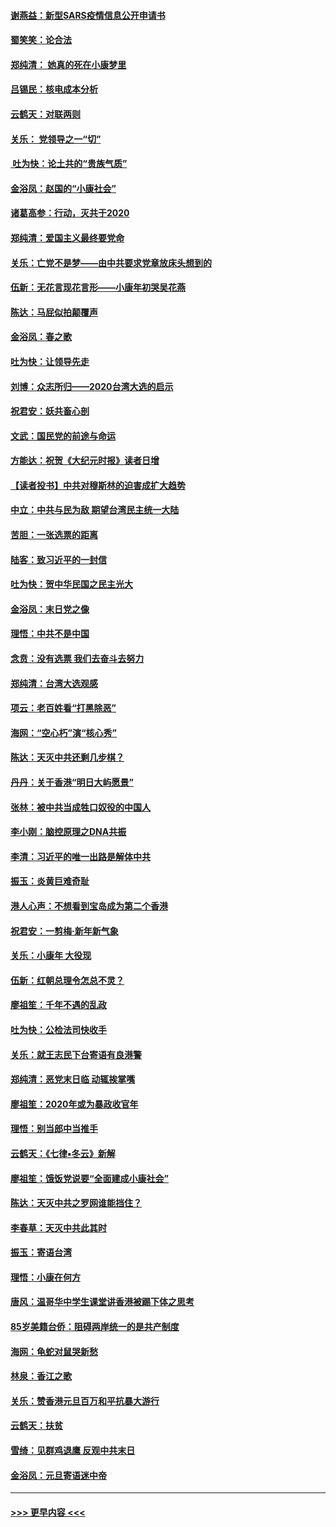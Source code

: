 #### [谢燕益：新型SARS疫情信息公开申请书](../pages/nsc993/n11808840.md?t=01221031) 
#### [蜀笑笑：论合法](../pages/nsc993/n11808064.md?t=01221031) 
#### [郑纯清： 她真的死在小康梦里](../pages/nsc993/n11806623.md?t=01221031) 
#### [吕锡民：核电成本分析](../pages/nsc993/n11806284.md?t=01221031) 
#### [云鹤天：对联两则](../pages/nsc993/n11805957.md?t=01221031) 
#### [关乐： 党领导之一“切”](../pages/nsc993/n11804505.md?t=01221031) 
#### [ 吐为快：论土共的“贵族气质”](../pages/nsc993/n11804490.md?t=01221031) 
#### [金浴凤：赵国的“小康社会”](../pages/nsc993/n11804452.md?t=01221031) 
#### [诸葛高参：行动，灭共于2020](../pages/nsc993/n11804120.md?t=01221031) 
#### [郑纯清：爱国主义最终要党命](../pages/nsc993/n11802197.md?t=01221031) 
#### [关乐：亡党不是梦——由中共要求党章放床头想到的](../pages/nsc993/n11802156.md?t=01221031) 
#### [伍新：无花言现花言形——小康年初哭吴花燕](../pages/nsc993/n11800044.md?t=01221031) 
#### [陈达：马屁似拍颠覆声](../pages/nsc993/n11800010.md?t=01221031) 
#### [金浴凤：春之歌](../pages/nsc993/n11797687.md?t=01221031) 
#### [吐为快：让领导先走](../pages/nsc993/n11797512.md?t=01221031) 
#### [刘博：众志所归——2020台湾大选的启示](../pages/nsc993/n11796878.md?t=01221031) 
#### [祝君安：妖共畜心剖](../pages/nsc993/n11794273.md?t=01221031) 
#### [文武：国民党的前途与命运](../pages/nsc993/n11794198.md?t=01221031) 
#### [方能达：祝贺《大纪元时报》读者日增](../pages/nsc993/n11793807.md?t=01221031) 
#### [【读者投书】中共对穆斯林的迫害成扩大趋势](../pages/nsc993/n11791371.md?t=01221031) 
#### [中立：中共与民为敌 期望台湾民主统一大陆](../pages/nsc993/n11790392.md?t=01221031) 
#### [苦胆：一张选票的距离](../pages/nsc993/n11788914.md?t=01221031) 
#### [陆客：致习近平的一封信](../pages/nsc993/n11788867.md?t=01221031) 
#### [吐为快：贺中华民国之民主光大](../pages/nsc993/n11788618.md?t=01221031) 
#### [金浴凤：末日党之像](../pages/nsc993/n11787475.md?t=01221031) 
#### [理悟：中共不是中国](../pages/nsc993/n11787463.md?t=01221031) 
#### [念贲：没有选票  我们去奋斗去努力](../pages/nsc993/n11787398.md?t=01221031) 
#### [郑纯清：台湾大选观感](../pages/nsc993/n11786210.md?t=01221031) 
#### [项云：老百姓看“打黑除恶”](../pages/nsc993/n11785398.md?t=01221031) 
#### [海网：“空心朽”演“核心秀”](../pages/nsc993/n11783874.md?t=01221031) 
#### [陈达：天灭中共还剩几步棋？](../pages/nsc993/n11783719.md?t=01221031) 
#### [丹丹：关于香港“明日大屿愿景”](../pages/nsc993/n11783273.md?t=01221031) 
#### [张林：被中共当成牲口奴役的中国人](../pages/nsc993/n11782397.md?t=01221031) 
#### [李小刚：脑控原理之DNA共振](../pages/nsc993/n11780962.md?t=01221031) 
#### [李清：习近平的唯一出路是解体中共](../pages/nsc993/n11780866.md?t=01221031) 
#### [振玉：炎黄巨难奇耻](../pages/nsc993/n11779632.md?t=01221031) 
#### [港人心声：不想看到宝岛成为第二个香港](../pages/nsc993/n11778817.md?t=01221031) 
#### [祝君安：一剪梅‧新年新气象](../pages/nsc993/n11776340.md?t=01221031) 
#### [关乐：小康年 大役现](../pages/nsc993/n11774213.md?t=01221031) 
#### [伍新：红朝总理令怎总不灵？](../pages/nsc993/n11770813.md?t=01221031) 
#### [廖祖笙：千年不遇的乱政](../pages/nsc993/n11770373.md?t=01221031) 
#### [吐为快：公检法司快收手](../pages/nsc993/n11770359.md?t=01221031) 
#### [关乐：就王志民下台寄语有良港警](../pages/nsc993/n11769903.md?t=01221031) 
#### [郑纯清：恶党末日临 动辄挨掌嘴](../pages/nsc993/n11769356.md?t=01221031) 
#### [廖祖笙：2020年或为暴政收官年](../pages/nsc993/n11768216.md?t=01221031) 
#### [理悟：别当郎中当推手](../pages/nsc993/n11768243.md?t=01221031) 
#### [云鹤天：《七律▪冬云》新解](../pages/nsc993/n11768204.md?t=01221031) 
#### [廖祖笙：饿饭党说要“全面建成小康社会”](../pages/nsc993/n11767482.md?t=01221031) 
#### [陈达：天灭中共之罗网谁能挡住？](../pages/nsc993/n11767465.md?t=01221031) 
#### [李春草：天灭中共此其时](../pages/nsc993/n11767452.md?t=01221031) 
#### [振玉：寄语台湾](../pages/nsc993/n11767432.md?t=01221031) 
#### [理悟：小康在何方](../pages/nsc993/n11767394.md?t=01221031) 
#### [唐风：温哥华中学生课堂讲香港被踢下体之思考](../pages/nsc993/n11766848.md?t=01221031) 
#### [85岁美籍台侨：阻碍两岸统一的是共产制度](../pages/nsc993/n11765043.md?t=01221031) 
#### [海网：龟蛇对鼠哭新愁](../pages/nsc993/n11764895.md?t=01221031) 
#### [林泉：香江之歌](../pages/nsc993/n11764415.md?t=01221031) 
#### [关乐：赞香港元旦百万和平抗暴大游行](../pages/nsc993/n11764382.md?t=01221031) 
#### [云鹤天：扶贫](../pages/nsc993/n11764245.md?t=01221031) 
#### [雪绮：见群鸡退鹰  反观中共末日](../pages/nsc993/n11762112.md?t=01221031) 
#### [金浴凤：元旦寄语迷中帝](../pages/nsc993/n11761788.md?t=01221031) 

----
#### [ >>> 更早内容 <<< ](../indexes/nsc993-earlier.md)
